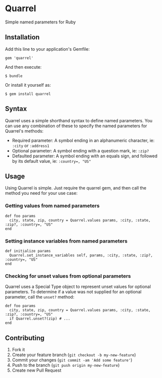 # Quarrel

Simple named parameters for Ruby

## Installation

Add this line to your application's Gemfile:

    gem 'quarrel'

And then execute:

    $ bundle

Or install it yourself as:

    $ gem install quarrel

## Syntax

Quarrel uses a simple shorthand syntax to define named parameters. You can use any combination of these to specify
the named parameters for Quarrel's methods:

* Required parameter: A symbol ending in an alphanumeric character, ie: `:city` or `:address1`
* Optional parameter: A symbol ending with a question mark, ie: `:zip?`
* Defaulted parameter: A symbol ending with an equals sign, and followed by its default value, ie: `:country=, "US"`

## Usage

Using Quarrel is simple. Just require the quarrel gem, and then call the method you need for your use case:

### Getting values from named parameters

    def foo params
      city, state, zip, country = Quarrel.values params, :city, :state, :zip?, :country=, "US"
    end

### Setting instance variables from named parameters

    def initialize params
      Quarrel.set_instance_variables self, params, :city, :state, :zip?, :country=, "US"
    end

### Checking for unset values from optional parameters

Quarrel uses a Special Type object to represent unset values for optional parameters. To determine
if a value was not supplied for an optional parameter, call the `unset?` method:

    def foo params
      city, state, zip, country = Quarrel.values params, :city, :state, :zip?, :country=, "US"
      if Quarrel.unset?(zip) # ...
    end

## Contributing

1. Fork it
2. Create your feature branch (`git checkout -b my-new-feature`)
3. Commit your changes (`git commit -am 'Add some feature'`)
4. Push to the branch (`git push origin my-new-feature`)
5. Create new Pull Request
